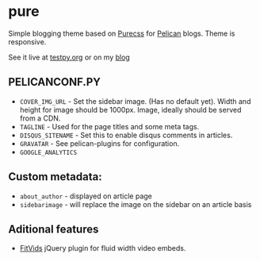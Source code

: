 pure
====

Simple blogging theme based on [Purecss](http:purecss.io) for [Pelican](http://docs.getpelican.com/) blogs.
Theme is responsive.

See it live at [testpy.org](http://testpy.org/) or on my [blog](http://b.mvmocanu.com)

## PELICANCONF.PY

* `COVER_IMG_URL` - Set the sidebar image. (Has no default yet). Width and height for image should be 1000px. Image, ideally should be served from a CDN.
* `TAGLINE` - Used for the page titles and some meta tags.
* `DISQUS_SITENAME` - Set this to enable disqus comments in articles.
* `GRAVATAR` - See pelican-plugins for configuration.
* `GOOGLE_ANALYTICS`

## Custom metadata:
* `about_author` - displayed on article page
* `sidebarimage` - will replace the image on the sidebar on an article basis

## Aditional features
* [FitVids](https://github.com/davatron5000/FitVids.js) jQuery plugin for fluid width video embeds.
